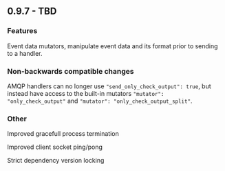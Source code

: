 ## 0.9.7 - TBD

### Features

Event data mutators, manipulate event data and its format prior to
sending to a handler.

### Non-backwards compatible changes

AMQP handlers can no longer use `"send_only_check_output": true`, but
instead have access to the built-in mutators `"mutator": "only_check_output"` and
`"mutator": "only_check_output_split"`.

### Other

Improved gracefull process termination

Improved client socket ping/pong

Strict dependency version locking
